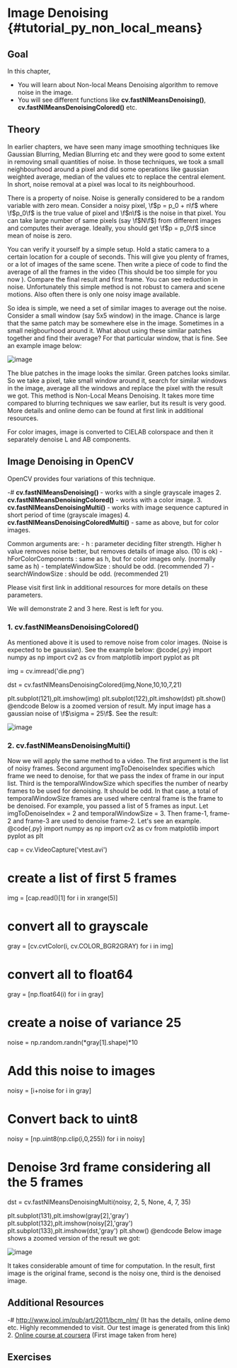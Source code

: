 Image Denoising {#tutorial_py_non_local_means}
===============

Goal
----

In this chapter,

-   You will learn about Non-local Means Denoising algorithm to remove noise in the image.
-   You will see different functions like **cv.fastNlMeansDenoising()**,
    **cv.fastNlMeansDenoisingColored()** etc.

Theory
------

In earlier chapters, we have seen many image smoothing techniques like Gaussian Blurring, Median
Blurring etc and they were good to some extent in removing small quantities of noise. In those
techniques, we took a small neighbourhood around a pixel and did some operations like gaussian
weighted average, median of the values etc to replace the central element. In short, noise removal
at a pixel was local to its neighbourhood.

There is a property of noise. Noise is generally considered to be a random variable with zero mean.
Consider a noisy pixel, \f$p = p_0 + n\f$ where \f$p_0\f$ is the true value of pixel and \f$n\f$ is the noise in
that pixel. You can take large number of same pixels (say \f$N\f$) from different images and computes
their average. Ideally, you should get \f$p = p_0\f$ since mean of noise is zero.

You can verify it yourself by a simple setup. Hold a static camera to a certain location for a
couple of seconds. This will give you plenty of frames, or a lot of images of the same scene. Then
write a piece of code to find the average of all the frames in the video (This should be too simple
for you now ). Compare the final result and first frame. You can see reduction in noise.
Unfortunately this simple method is not robust to camera and scene motions. Also often there is only
one noisy image available.

So idea is simple, we need a set of similar images to average out the noise. Consider a small window
(say 5x5 window) in the image. Chance is large that the same patch may be somewhere else in the
image. Sometimes in a small neigbourhood around it. What about using these similar patches together
and find their average? For that particular window, that is fine. See an example image below:

![image](images/nlm_patch.jpg)

The blue patches in the image looks the similar. Green patches looks similar. So we take a pixel,
take small window around it, search for similar windows in the image, average all the windows and
replace the pixel with the result we got. This method is Non-Local Means Denoising. It takes more
time compared to blurring techniques we saw earlier, but its result is very good. More details and
online demo can be found at first link in additional resources.

For color images, image is converted to CIELAB colorspace and then it separately denoise L and AB
components.

Image Denoising in OpenCV
-------------------------

OpenCV provides four variations of this technique.

-#  **cv.fastNlMeansDenoising()** - works with a single grayscale images
2.  **cv.fastNlMeansDenoisingColored()** - works with a color image.
3.  **cv.fastNlMeansDenoisingMulti()** - works with image sequence captured in short period of time
    (grayscale images)
4.  **cv.fastNlMeansDenoisingColoredMulti()** - same as above, but for color images.

Common arguments are:
    -   h : parameter deciding filter strength. Higher h value removes noise better, but removes
        details of image also. (10 is ok)
    -   hForColorComponents : same as h, but for color images only. (normally same as h)
    -   templateWindowSize : should be odd. (recommended 7)
    -   searchWindowSize : should be odd. (recommended 21)

Please visit first link in additional resources for more details on these parameters.

We will demonstrate 2 and 3 here. Rest is left for you.

### 1. cv.fastNlMeansDenoisingColored()

As mentioned above it is used to remove noise from color images. (Noise is expected to be gaussian).
See the example below:
@code{.py}
import numpy as np
import cv2 as cv
from matplotlib import pyplot as plt

img = cv.imread('die.png')

dst = cv.fastNlMeansDenoisingColored(img,None,10,10,7,21)

plt.subplot(121),plt.imshow(img)
plt.subplot(122),plt.imshow(dst)
plt.show()
@endcode
Below is a zoomed version of result. My input image has a gaussian noise of \f$\sigma = 25\f$. See the
result:

![image](images/nlm_result1.jpg)

### 2. cv.fastNlMeansDenoisingMulti()

Now we will apply the same method to a video. The first argument is the list of noisy frames. Second
argument imgToDenoiseIndex specifies which frame we need to denoise, for that we pass the index of
frame in our input list. Third is the temporalWindowSize which specifies the number of nearby frames
to be used for denoising. It should be odd. In that case, a total of temporalWindowSize frames are
used where central frame is the frame to be denoised. For example, you passed a list of 5 frames as
input. Let imgToDenoiseIndex = 2 and temporalWindowSize = 3. Then frame-1, frame-2 and frame-3 are
used to denoise frame-2. Let's see an example.
@code{.py}
import numpy as np
import cv2 as cv
from matplotlib import pyplot as plt

cap = cv.VideoCapture('vtest.avi')

# create a list of first 5 frames
img = [cap.read()[1] for i in xrange(5)]

# convert all to grayscale
gray = [cv.cvtColor(i, cv.COLOR_BGR2GRAY) for i in img]

# convert all to float64
gray = [np.float64(i) for i in gray]

# create a noise of variance 25
noise = np.random.randn(*gray[1].shape)*10

# Add this noise to images
noisy = [i+noise for i in gray]

# Convert back to uint8
noisy = [np.uint8(np.clip(i,0,255)) for i in noisy]

# Denoise 3rd frame considering all the 5 frames
dst = cv.fastNlMeansDenoisingMulti(noisy, 2, 5, None, 4, 7, 35)

plt.subplot(131),plt.imshow(gray[2],'gray')
plt.subplot(132),plt.imshow(noisy[2],'gray')
plt.subplot(133),plt.imshow(dst,'gray')
plt.show()
@endcode
Below image shows a zoomed version of the result we got:

![image](images/nlm_multi.jpg)

It takes considerable amount of time for computation. In the result, first image is the original
frame, second is the noisy one, third is the denoised image.

Additional Resources
--------------------

-#  <http://www.ipol.im/pub/art/2011/bcm_nlm/> (It has the details, online demo etc. Highly
    recommended to visit. Our test image is generated from this link)
2.  [Online course at coursera](https://www.coursera.org/course/images) (First image taken from
    here)

Exercises
---------
